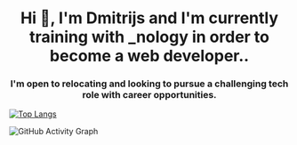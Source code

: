 <h1 align="center">Hi 👋, I'm Dmitrijs and I'm currently training with _nology in order to become a web developer..</h1>

<h3 align="center">I'm open to relocating and looking to pursue a challenging tech role with career opportunities.</h3>




[![Top Langs](https://github-readme-stats.vercel.app/api/top-langs/?username=dim4ik2911)](https://github.com/anuraghazra/github-readme-stats)

![GitHub Activity Graph](https://activity-graph.herokuapp.com/graph?username=dim4ik2911)  
